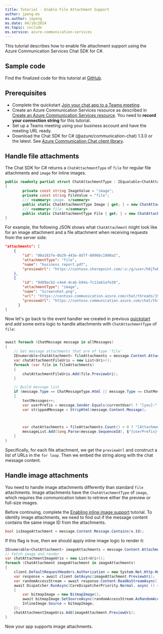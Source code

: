 ```yaml
---
title: Tutorial - Enable File Attachment Support
author: jpeng-ms
ms.author: jopeng
ms.date: 04/10/2024
ms.topic: include
ms.service: azure-communication-services
---
```


This tutorial describes how to enable file attachment support using the Azure Communication Services Chat SDK for C#.

## Sample code
Find the finalized code for this tutorial at [GitHub](https://github.com/Azure-Samples/communication-services-dotnet-quickstarts/tree/main/ChatTeamsInteropQuickStart).

## Prerequisites 

* Complete the quickstart [Join your chat app to a Teams meeting](../../../quickstarts/chat/meeting-interop.md). 
* Create an Azure Communication Services resource as described in [Create an Azure Communication Services resource](../../../quickstarts/create-communication-resource.md). You need to **record your connection string** for this tutorial.
* Set up a Teams meeting using your business account and have the meeting URL ready.
* Download the Chat SDK for C# (@azure/communication-chat) 1.3.0 or the latest. See [Azure Communication Chat client library](https://www.nuget.org/packages/Azure.Communication.Chat).

## Handle file attachments

The Chat SDK for C# returns a `ChatAttachmentType` of `file` for regular file attachments and `image` for inline images.

```csharp
public readonly partial struct ChatAttachmentType : IEquatable<ChatAttachmentType>
{
        private const string ImageValue = "image";
        private const string FileValue = "file";
        /// <summary> image. </summary>
        public static ChatAttachmentType Image { get; } = new ChatAttachmentType(ImageValue);
        /// <summary> file. </summary>
        public static ChatAttachmentType File { get; } = new ChatAttachmentType(FileValue);
}


```

For example, the following JSON shows what `ChatAttachment` might look like for an image attachment and a file attachment when receiving requests from the server side:

```json
"attachments": [
    {
        "id": "08a182fe-0b29-443e-8d7f-8896bc1908a2",
        "attachmentType": "file",
        "name": "business report.pdf",
        "previewUrl": "https://contoso.sharepoint.com/:u:/g/user/h8jTwB0Zl1AY"
    },
    {
        "id": "9d89acb2-c4e4-4cab-b94a-7c12a61afe30",
        "attachmentType": "image", 
        "name": "Screenshot.png",
        "url": "https://contoso.communication.azure.com/chat/threads/19:9d89acb29d89acb2@thread.v2/messages/123/images/9d89acb2-c4e4-4cab-b94a-7c12a61afe30/views/original?api-version=2023-11-15-preview",
        "previewUrl": "https://contoso.communication.azure.com/chat/threads/19:9d89acb29d89acb2@thread.v2/messages/123/images/9d89acb2-c4e4-4cab-b94a-7c12a61afe30/views/small?api-version=2023-11-15-preview"
      }
]
```

Now let's go back to the event handler we created in previous [quickstart](../../../quickstarts/chat/meeting-interop.md) and add some extra logic to handle attachments with `ChatAttachmentType` of `file`: 

```csharp

await foreach (ChatMessage message in allMessages)
{
    // Get message attachments that are of type 'file'
    IEnumerable<ChatAttachment> fileAttachments = message.Content.Attachments.Where(x => x.AttachmentType == ChatAttachmentType.File);
    var chatAttachmentFileUris = new List<Uri>();
    foreach (var file in fileAttachments) 
    {
        chatAttachmentFileUris.Add(file.PreviewUri);
    }

    // Build message list
    if (message.Type == ChatMessageType.Html || message.Type == ChatMessageType.Text)
    {
        textMessages++;
        var userPrefix = message.Sender.Equals(currentUser) ? "[you]:" : "";
        var strippedMessage = StripHtml(message.Content.Message);
      


        var chatAttachments = fileAttachments.Count() > 0 ? "[Attachments]:\n" + string.Join(",\n", chatAttachmentFileUris) : "";
        messageList.Add(long.Parse(message.SequenceId), $"{userPrefix}{strippedMessage}\n{chatAttachments}");
    }
}

```

Specifically, for each file attachment, we get the `previewUrl` and construct a list of URLs in the `for loop`. Then we embed the string along with the chat message content.

## Handle image attachments

You need to handle image attachments differently than standard `file` attachments. Image attachments have the `ChatAttachmentType` of `image`, which requires the communication token to retrieve either the preview or full-size images.

Before continuing, complete the [Enabling inline image support](../meeting-interop-features-inline-image.md) tutorial. To identity image attachments, we need to find out if the message content contains the same image ID from the attachments.

```csharp
bool isImageAttachment = message.Content.Message.Contains(x.Id);
```

If this flag is true, then we should apply inline image logic to render it:

```csharp
IEnumerable<ChatAttachment> imageAttachments = message.Content.Attachments.Where(x => x.AttachmentType == ChatAttachmentType.Image);
// Fetch image and render
var chatAttachmentImageUris = new List<Uri>();
foreach (ChatAttachment imageAttachment in imageAttachments)
{
    client.DefaultRequestHeaders.Authorization = new System.Net.Http.Headers.AuthenticationHeaderValue("Bearer", communicationTokenCredential.GetToken().Token);
    var response = await client.GetAsync(imageAttachment.PreviewUri);
    var randomAccessStream = await response.Content.ReadAsStreamAsync();
    await Dispatcher.RunAsync(CoreDispatcherPriority.Normal, async () =>
    {
        var bitmapImage = new BitmapImage();
        await bitmapImage.SetSourceAsync(randomAccessStream.AsRandomAccessStream());
        InlineImage.Source = bitmapImage;
    });
    chatAttachmentImageUris.Add(imageAttachment.PreviewUri);
}
```

Now your app supports image attachments.